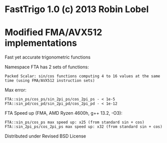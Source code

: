 FastTrigo 1.0 (c) 2013 Robin Lobel
=========
Modified FMA/AVX512 implementations
=========
Fast yet accurate trigonometric functions

Namespace FTA has 2 sets of functions:

    Packed Scalar: sin/cos functions computing 4 to 16 values at the same time (using FMA/AVX512 instruction sets)
  
Max error:

    FTA::sin_ps/cos_ps/sin_2pi_ps/cos_2pi_ps - < 1e-5
    FTA::sin_pd/cos_pd/sin_2pi_pd/cos_2pi_pd - < 1e-12

FTA Speed up (FMA, AMD Ryzen 4600h, g++ 13.2, -O3):

    FTA::sin_ps/cos_ps max speed up: x25 (from standard sin + cos)
    FTA::sin_2pi_ps/cos_2pi_ps max speed up: x32 (from standard sin + cos)

Distributed under Revised BSD License
